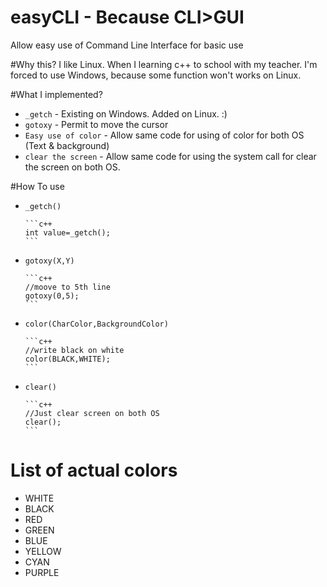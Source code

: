 # easyCLI - Because CLI>GUI
Allow easy use of Command Line Interface for basic use

#Why this?
I like Linux. When I learning c++ to school with my teacher. I'm forced to use Windows, because some function won't works on Linux.

#What I implemented?
* `_getch` - Existing on Windows. Added on Linux. :)
* `gotoxy` - Permit to move the cursor
* `Easy use of color` - Allow same code for using of color for both OS (Text & background)
* `clear the screen` - Allow same code for using the system call for clear the screen on both OS.

#How To use
* `_getch()`

      ```c++
      int value=_getch();
      ```
* `gotoxy(X,Y)`

      ```c++
      //moove to 5th line
      gotoxy(0,5);
      ```

* `color(CharColor,BackgroundColor)`

      ```c++
      //write black on white
      color(BLACK,WHITE);
      ```

* `clear()`

      ```c++
      //Just clear screen on both OS
      clear();
      ```

# List of actual colors

* WHITE
* BLACK
* RED
* GREEN
* BLUE
* YELLOW
* CYAN
* PURPLE
